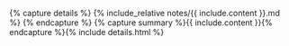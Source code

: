 {% capture details %}
{% include_relative notes/{{ include.content }}.md %}
{% endcapture %}
{% capture summary %}{{ include.content }}{% endcapture %}{% include details.html %}
